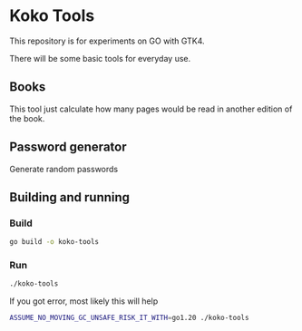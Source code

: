 # Koko Tools

This repository is for experiments on GO with GTK4.

There will be some basic tools for everyday use.

## Books
This tool just calculate how many pages would be read in another edition of the book.
## Password generator
Generate random passwords

## Building and running
### Build
```sh
go build -o koko-tools
```
### Run
```sh
./koko-tools
```

If you got error, most likely this will help
```sh
ASSUME_NO_MOVING_GC_UNSAFE_RISK_IT_WITH=go1.20 ./koko-tools
```